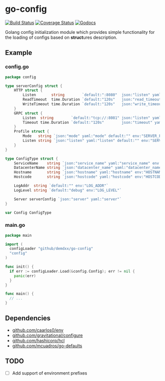 # go-config

[![Build Status](https://img.shields.io/travis/demdxx/go-config.svg?logo=travis&style=for-the-badge)](https://travis-ci.org/demdxx/go-config)
[![Coverage Status](https://img.shields.io/codecov/c/gh/demdxx/go-config.svg?logo=codecov&style=for-the-badge)](https://codecov.io/gh/demdxx/go-config)
[![Godocs](http://img.shields.io/badge/godoc-reference-5272B4.svg?style=for-the-badge)](http://godoc.org/github.com/demdxx/go-config)

Golang config initialization module which provides simple functionality for the loading of configs based on **struct**ures description.

## Example

### config.go
```go
package config

type serverConfig struct {
	HTTP struct {
		Listen       string        `default:":8080"  json:"listen" yaml:"listen" cli:"http-listen" env:"SERVER_HTTP_LISTEN"`
		ReadTimeout  time.Duration `default:"120s"   json:"read_timeout" yaml:"read_timeout" env:"SERVER_HTTP_READ_TIMEOUT"`
		WriteTimeout time.Duration `default:"120s"   json:"write_timeout" yaml:"write_timeout" env:"SERVER_HTTP_WRITE_TIMEOUT"`
	}
	GRPC struct {
		Listen  string        `default:"tcp://:8081" json:"listen" yaml:"listen" cli:"grpc-listen" env:"SERVER_GRPC_LISTEN"`
		Timeout time.Duration `default:"120s"        json:"timeout" yaml:"timeout" env:"SERVER_GRPC_TIMEOUT"`
	}
	Profile struct {
		Mode   string `json:"mode" yaml:"mode" default:"" env:"SERVER_PROFILE_MODE"`
		Listen string `json:"listen" yaml:"listen" default:"" env:"SERVER_PROFILE_LISTEN"`
	}
}

type ConfigType struct {
	ServiceName    string `json:"service_name" yaml:"service_name" env:"SERVICE_NAME" default:"disk"`
	DatacenterName string `json:"datacenter_name" yaml:"datacenter_name" env:"DC_NAME" default:"??"`
	Hostname       string `json:"hostname" yaml:"hostname" env:"HOSTNAME" default:""`
	Hostcode       string `json:"hostcode" yaml:"hostcode" env:"HOSTCODE" default:""`

	LogAddr  string `default:"" env:"LOG_ADDR"`
	LogLevel string `default:"debug" env:"LOG_LEVEL"`

	Server serverConfig `json:"server" yaml:"server"`
}

var Config ConfigType
```

### main.go

```go
package main

import (
  configLoader "github/demdxx/go-config"
  "config"
)

func init() {
  if err := configLoader.Load(&config.Config); err != nil {
    panic(err)
  }
}

func main() {
  // ...
}
```

## Dependencies

* [github.com/caarlos0/env](github.com/caarlos0/env)
* [github.com/gravitational/configure](github.com/gravitational/configure)
* [github.com/hashicorp/hcl](github.com/hashicorp/hcl)
* [github.com/mcuadros/go-defaults](github.com/mcuadros/go-defaults)

## TODO

* [ ] Add support of environment prefixes

